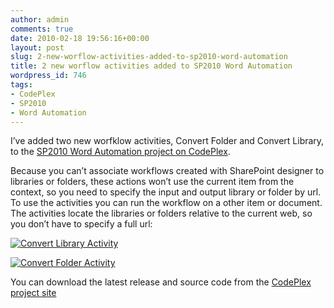 ```yaml
---
author: admin
comments: true
date: 2010-02-18 19:56:16+00:00
layout: post
slug: 2-new-worflow-activities-added-to-sp2010-word-automation
title: 2 new worflow activities added to SP2010 Word Automation
wordpress_id: 746
tags:
- CodePlex
- SP2010
- Word Automation
---
```


I’ve added two new worfklow activities, Convert Folder and Convert Library, to the [SP2010 Word Automation project on CodePlex](http://sp2010wordautomation.codeplex.com).

Because you can’t associate workflows created with SharePoint designer to libraries or folders, these actions won’t use the current item from the context, so you need to specify the input and output library or folder by url. To use the activities you can run the workflow on a other item or document. The activities locate the libraries or folders relative to the current web, so you don’t have to specify a full url:

[![Convert Library Activity](http://blog.petergerritsen.nl/wp-content/uploads/image_thumb7.png)](http://blog.petergerritsen.nl/wp-content/uploads/image7.png)

[![Convert Folder Activity](http://blog.petergerritsen.nl/wp-content/uploads/image_thumb8.png)](http://blog.petergerritsen.nl/wp-content/uploads/image8.png)

You can download the latest release and source code from the [CodePlex project site](http://sp2010wordautomation.codeplex.com)

